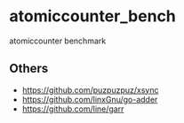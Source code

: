 # atomiccounter_bench
atomiccounter benchmark

## Others

- https://github.com/puzpuzpuz/xsync
- https://github.com/linxGnu/go-adder
- https://github.com/line/garr
